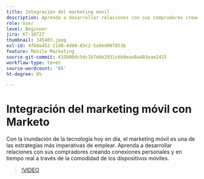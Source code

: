```yaml
---
title: Integración del marketing móvil
description: Aprenda a desarrollar relaciones con sus compradores creando conexiones personales y en tiempo real a través de la comodidad de los dispositivos móviles.
role: User
level: Beginner
jira: KT-10727
thumbnail: 345403.jpeg
exl-id: 4fb8e452-11d0-4d89-85c2-5a9ed097853b
feature: Mobile Marketing
source-git-commit: 433b00dc5dc1b7dde2931c6b9eaa8a403eae2415
workflow-type: tm+mt
source-wordcount: '65'
ht-degree: 0%

---
```


# Integración del marketing móvil con Marketo

Con la inundación de la tecnología hoy en día, el marketing móvil es una de las estrategias más imperativas de emplear. Aprenda a desarrollar relaciones con sus compradores creando conexiones personales y en tiempo real a través de la comodidad de los dispositivos móviles.

>[!VIDEO](https://video.tv.adobe.com/v/345403/?quality=12&learn=on)
